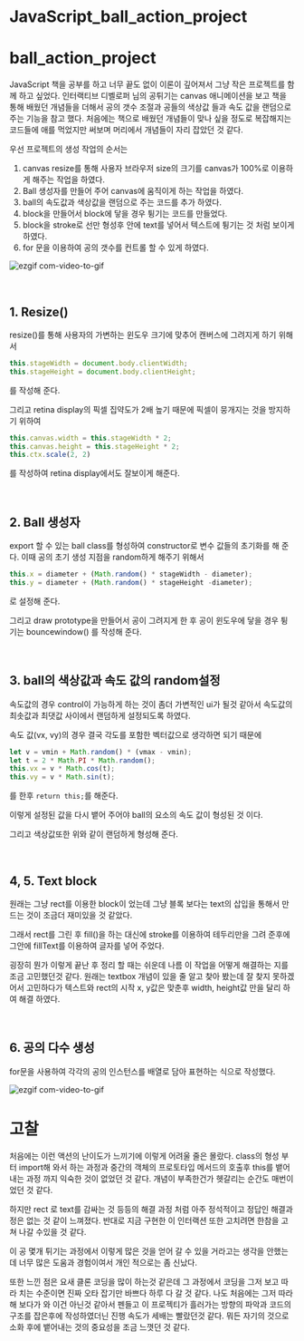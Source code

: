 # JavaScript_ball_action_project
# ball_action_project
JavaScript 책을 공부를 하고 너무 끝도 없이 이론이 깊어져서 그냥 작은 프로젝트를 함께 하고 싶었다. 인터랙티브 디벨로퍼 님의 공튀기는 canvas 애니메이션을 보고 책을 통해 배웠던 개념들을 더해서 공의 갯수 조절과 공들의 색상값 들과 속도 값을 랜덤으로 주는 기능을 참고 했다. 처음에는 책으로 배웠던 개념들이 맞나 싶을 정도로 복잡해지는 코드들에 애를 먹었지만 써보며 머리에서 개념들이 자리 잡았던 것 같다.

우선 프로젝트의 생성 작업의 순서는
1. canvas resize를 통해 사용자 브라우저 size의 크기를 canvas가 100%로 이용하게 해주는 작업을 하였다.
2. Ball 생성자를 만들어 주어 canvas에 움직이게 하는 작업을 하였다.
3. ball의 속도값과 색상값을 랜덤으로 주는 코드를 추가 하였다.
4. block을 만들어서 block에 닿을 경우 튕기는 코드를 만들었다.
5. block을 stroke로 선만 형성후 안에 text를 넣어서 텍스트에 튕기는 것 처럼 보이게 하였다.
6. for 문을 이용하여 공의 갯수를 컨트롤 할 수 있게 하였다.

![ezgif com-video-to-gif](https://user-images.githubusercontent.com/67617819/89618075-618d5d00-d8c6-11ea-9153-ed74162f283b.gif)



<br>

## 1. Resize()

resize()를 통해 사용자의 가변하는 윈도우 크기에 맞추어 캔버스에 그려지게 하기 위해서 
```js
this.stageWidth = document.body.clientWidth;
this.stageHeight = document.body.clientHeight;
```
 를 작성해 준다.


그리고 retina display의 픽셀 집약도가 2배 높기 때문에 픽셀이 뭉개지는 것을 방지하기 위하여 
```js
this.canvas.width = this.stageWidth * 2;
this.canvas.height = this.stageHeight * 2;
this.ctx.scale(2, 2)
```
를 작성하여 retina display에서도 잘보이게 해준다.

<br>

## 2. Ball 생성자

export 할 수 있는 ball class를 형성하여 constructor로 변수 값들의 초기화를 해 준다.
이때 공의 초기 생성 지점을 random하게 해주기 위해서
```js
this.x = diameter + (Math.random() * stageWidth - diameter);
this.y = diameter + (Math.random() * stageHeight -diameter);
```
로 설정해 준다. 


그리고 draw prototype을 만들어서 공이 그려지게 한 후 공이 윈도우에 닿을 경우 튕기는 bouncewindow() 를 작성해 준다.

<br>

## 3. ball의 색상값과 속도 값의 random설정

속도값의 경우 control이 가능하게 하는 것이 좀더 가변적인 ui가 될것 같아서 속도값의
최솟값과 최댓값 사이에서 랜덤하게 설정되도록 하였다.

속도 값(vx, vy)의 경우 결국 각도를 포함한 벡터값으로 생각하면 되기 때문에 
```js
let v = vmin + Math.random() * (vmax - vmin);
let t = 2 * Math.PI * Math.random();
this.vx = v * Math.cos(t);
this.vy = v * Math.sin(t);
```
를 한후 `return this;`를 해준다.

이렇게 설정된 값을 다시 뱉어 주어야 ball의 요소의 속도 값이 형성된 것 이다.

그리고 색상값또한 위와 같이 랜덤하게 형성해 준다.

<br>

## 4, 5. Text block
원래는 그냥 rect를 이용한 block이 었는데 그냥 블록 보다는 text의 삽입을 통해서 만드는 것이 조금더 재미있을 것 같았다.

그래서 rect를 그린 후 fill()을 하는 대신에  stroke를 이용하여 테두리만을 그려 준후에 그안에 fillText를 이용하여 글자를 넣어 주었다. 

굉장히 뭔가 이렇게 끝난 후 정리 할 때는 쉬운데 나름 이 작업을 어떻게 해결하는 지를 조금 고민했던것 같다. 원래는 textbox 개념이 있을 줄 알고 찾아 봤는데 잘 찾지 못하겠어서 고민하다가 텍스트와 rect의 시작 x, y값은 맞춘후 width, height값 만을 달리 하여 해결 하였다.


<br>

## 6. 공의 다수 생성

for문을 사용하여 각각의 공의 인스턴스를 배열로 담아 표현하는 식으로 작성했다.



![ezgif com-video-to-gif](https://user-images.githubusercontent.com/67617819/89618075-618d5d00-d8c6-11ea-9153-ed74162f283b.gif)

# 고찰 
처음에는 이런 액션의 난이도가 느끼기에 이렇게 어려울 줄은 몰랐다. class의 형성 부터 import해 와서 하는 과정과 중간의 객체의 프로토타입 메서드의 호출후 this를 뱉어 내는 과정 까지 익숙한 것이 없었던 것 같다. 개념이 부족한건가 헷갈리는 순간도 매번이었던 것 같다. 

하지만 rect 로 text를 감싸는 것 등등의 해결 과정 처럼 아주 정석적이고 정답인 해결과정은 없는 것 같이 느껴졌다. 반대로 지금 구현한 이 인터랙션 또한 고치려면 한참을 고쳐 나갈 수있을 것 같다.

이 공 몇개 튀기는 과정에서 이렇게 많은 것을 얻어 갈 수 있을 거라고는 생각을 안했는데 너무 많은 도움과 경험이여서 개인 적으로는 좀 신났다.

또한 느낀 점은 요새 클론 코딩을 많이 하는것 같은데 그 과정에서 코딩을 그저 보고 따라 치는 수준이면 진짜 오타 잡기만 바쁘다 하루 다 갈 것 같다. 나도 처음에는 그저 따라 해 보다가 와 이건 아닌것 같아서 펜들고 이 프로젝티가 흘러가는 방향의 파악과 코드의 구조를 잡은후에 작성하였더닌 진행 속도가 세배는 빨랐던것 같다. 뭐든 자기의 것으로 소화 후에 뱉어내는 것의 중요성을 조금 느꼇던 것 같다.
